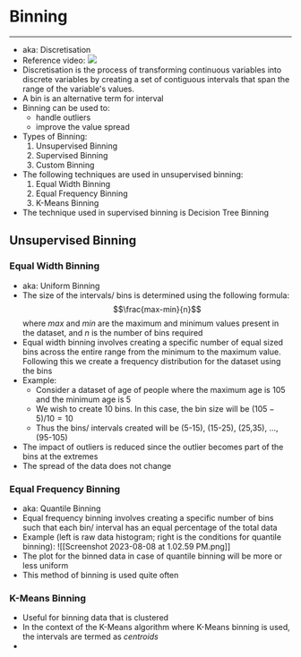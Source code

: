 # Binning
---
- aka: Discretisation
- Reference video: ![](https://www.youtube.com/watch?v=kKWsJGKcMvo&list=PLKnIA16_Rmvbr7zKYQuBfsVkjoLcJgxHH&index=32)
- Discretisation is the process of transforming continuous variables into discrete variables by creating a set of contiguous intervals that span the range of the variable's values.
- A bin is an alternative term for interval
- Binning can be used to:
	- handle outliers
	- improve the value spread
- Types of Binning:
	1. Unsupervised Binning
	2. Supervised Binning
	3. Custom Binning
- The following techniques are used in unsupervised binning:
	1. Equal Width Binning
	2. Equal Frequency Binning
	3. K-Means Binning
- The technique used in supervised binning is Decision Tree Binning
## Unsupervised Binning
### Equal Width Binning
- aka: Uniform Binning
- The size of the intervals/ bins is determined using the following formula: $$\frac{max-min}{n}$$ where $max$ and $min$ are the maximum and minimum values present in the dataset, and $n$ is the number of bins required
- Equal width binning involves creating a specific number of equal sized bins across the entire range from the minimum to the maximum value. Following this we create a frequency distribution for the dataset using the bins
- Example:
	- Consider a dataset of age of people where the maximum age is 105 and the minimum age is 5
	- We wish to create 10 bins. In this case, the bin size will be $(105-5)/10= 10$ 
	- Thus the bins/ intervals created will be (5-15), (15-25), (25,35), ..., (95-105)
- The impact of outliers is reduced since the outlier becomes part of the bins at the extremes
- The spread of the data does not change
### Equal Frequency Binning
- aka: Quantile Binning
- Equal frequency binning involves creating a specific number of bins such that each bin/ interval has an equal percentage of the total data 
- Example (left is raw data histogram; right is the conditions for quantile binning): ![[Screenshot 2023-08-08 at 1.02.59 PM.png]]
- The plot for the binned data in case of quantile binning will be more or less uniform
- This method of binning is used quite often

### K-Means Binning
- Useful for binning data that is clustered
- In the context of the K-Means algorithm where K-Means binning is used, the intervals are termed as *centroids*
- 